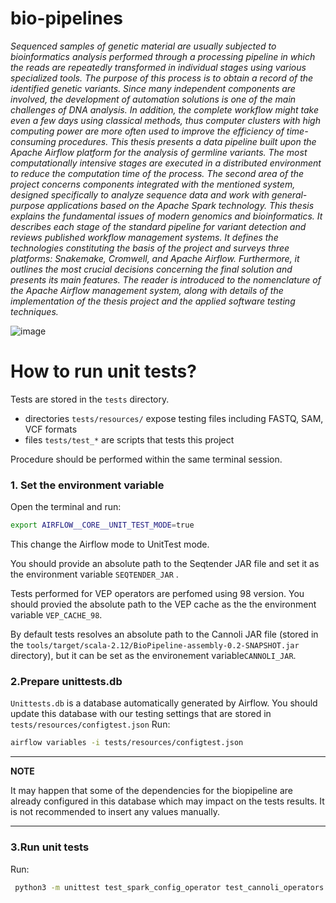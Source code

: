 **bio-pipelines**
==================

<em> Sequenced samples of genetic material are usually subjected to bioinformatics analysis performed through a processing pipeline in which the reads are repeatedly transformed in individual stages using various specialized tools. The purpose of this process is to obtain a record of the identified genetic variants. Since many independent components are involved, the development of automation solutions is one of the main challenges of DNA analysis. In addition, the complete workflow might take even a few days using classical methods, thus computer clusters with high computing power are more often used to improve the efficiency of time-consuming procedures. This thesis presents a data pipeline built upon the Apache Airflow platform for the analysis of germline variants. The most computationally intensive stages are executed in a distributed environment to reduce the computation time of the process. The second area of the project concerns components integrated with the mentioned system, designed specifically to analyze sequence data and work with general-purpose applications based on the Apache Spark technology. This thesis explains the fundamental issues of modern genomics and bioinformatics. It describes each stage of the standard pipeline for variant detection and reviews published workflow management systems. It defines the technologies constituting the basis of the project and surveys three platforms: Snakemake, Cromwell, and Apache Airflow. Furthermore, it outlines the most crucial decisions concerning the final solution and presents its main features. The reader is introduced to the nomenclature of the Apache Airflow management system, along with details of the implementation of the thesis project and the applied software testing techniques. </em>


![image](https://user-images.githubusercontent.com/52524599/149842344-0d86f94c-5842-4ebe-93b0-409524fbb80d.png)


**How to run unit tests?**
============================

Tests are stored in the `tests` directory. 
 - directories `tests/resources/` expose testing files including FASTQ, SAM, VCF formats 
 - files `tests/test_*` are scripts that tests this project
  
 Procedure should be performed within the same terminal session. 
### 1. Set the environment variable
Open the terminal and run:
```bash 
export AIRFLOW__CORE__UNIT_TEST_MODE=true
```
This change the Airflow mode to UnitTest mode.

You should provide an absolute path to the Seqtender JAR file and set it as the environment variable `SEQTENDER_JAR` .

Tests performed for VEP operators are perfomed using 98 version. You should provied the absolute path to the VEP cache as the the environment variable `VEP_CACHE_98`.

By default tests resolves an absolute path to the Cannoli JAR file (stored in the `tools/target/scala-2.12/BioPipeline-assembly-0.2-SNAPSHOT.jar` directory), but it can be set as the environement variable`CANNOLI_JAR`. 

### 2.Prepare unittests.db
`Unittests.db` is a database automatically generated by Airflow. You should update this database with our testing settings that are stored in `tests/resources/configtest.json`
Run:

``` bash
airflow variables -i tests/resources/configtest.json
```
---
**NOTE**

It may happen that some of the dependencies for the biopipeline are already configured in this database which may impact on the tests results. It is not recommended to insert any values manually.  

---

### 3.Run unit tests

Run: 
``` bash
 python3 -m unittest test_spark_config_operator test_cannoli_operators test_static test_dynamic test_seqtender_operators
```

